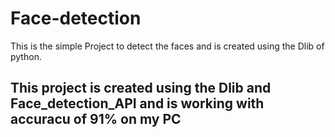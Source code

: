 # Face-detection
This is the simple Project to detect the faces  and is created using the Dlib of python.

## This project is created using the Dlib and Face_detection_API and is working with accuracu of 91% on my PC
